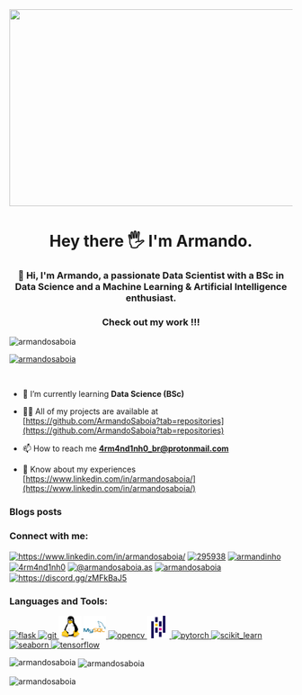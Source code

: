 <img src="https://bit.ly/3nyncqf" width="1020" height="350">

<h1 align="center">Hey there 🖐️ I'm Armando.</h1>
<h3 align="center">👋 Hi, I'm Armando, a passionate Data Scientist with a BSc in Data Science and a Machine Learning & Artificial Intelligence enthusiast.</h3> 
<h3 align="center">Check out my work !!!</h3>

<p align="left"> <img src="https://komarev.com/ghpvc/?username=armandosaboia&label=Profile%20views&color=0e75b6&style=flat" alt="armandosaboia" /> </p>

<p align="left"> <a href="https://github.com/ryo-ma/github-profile-trophy"><img src="https://github-profile-trophy.vercel.app/?username=armandosaboia" alt="armandosaboia" /></a> </p>

<p align="left"> <a href="https://twitter.com/" target="blank"><img src="https://img.shields.io/twitter/follow/?logo=twitter&style=for-the-badge" alt="" /></a> </p>

- 🌱 I’m currently learning **Data Science (BSc)**

- 👨‍💻 All of my projects are available at [https://github.com/ArmandoSaboia?tab=repositories](https://github.com/ArmandoSaboia?tab=repositories)

- 📫 How to reach me **4rm4nd1nh0_br@protonmail.com**

- 📄 Know about my experiences [https://www.linkedin.com/in/armandosaboia/](https://www.linkedin.com/in/armandosaboia/)

### Blogs posts
<!-- BLOG-POST-LIST:START -->
<!-- BLOG-POST-LIST:END -->

<h3 align="left">Connect with me:</h3>
<p align="left">
<a href="https://www.linkedin.com/in/armandosaboia/" target="blank"><img align="center" src="https://raw.githubusercontent.com/rahuldkjain/github-profile-readme-generator/master/src/images/icons/Social/linked-in-alt.svg" alt="https://www.linkedin.com/in/armandosaboia/" height="30" width="40" /></a>
<a href="https://stackoverflow.com/users/295938" target="blank"><img align="center" src="https://raw.githubusercontent.com/rahuldkjain/github-profile-readme-generator/master/src/images/icons/Social/stack-overflow.svg" alt="295938" height="30" width="40" /></a>
<a href="https://kaggle.com/armandinho" target="blank"><img align="center" src="https://raw.githubusercontent.com/rahuldkjain/github-profile-readme-generator/master/src/images/icons/Social/kaggle.svg" alt="armandinho" height="30" width="40" /></a>
<a href="https://instagram.com/4rm4nd1nh0" target="blank"><img align="center" src="https://raw.githubusercontent.com/rahuldkjain/github-profile-readme-generator/master/src/images/icons/Social/instagram.svg" alt="4rm4nd1nh0" height="30" width="40" /></a>
<a href="https://medium.com/@armandosaboia.as" target="blank"><img align="center" src="https://raw.githubusercontent.com/rahuldkjain/github-profile-readme-generator/master/src/images/icons/Social/medium.svg" alt="@armandosaboia.as" height="30" width="40" /></a>
<a href="https://www.hackerrank.com/armandosaboia" target="blank"><img align="center" src="https://raw.githubusercontent.com/rahuldkjain/github-profile-readme-generator/master/src/images/icons/Social/hackerrank.svg" alt="armandosaboia" height="30" width="40" /></a>
<a href="https://discord.gg/https://discord.gg/zMFkBaJ5" target="blank"><img align="center" src="https://raw.githubusercontent.com/rahuldkjain/github-profile-readme-generator/master/src/images/icons/Social/discord.svg" alt="https://discord.gg/zMFkBaJ5" height="30" width="40" /></a>
</p>

<h3 align="left">Languages and Tools:</h3>
<p align="left"> <a href="https://flask.palletsprojects.com/" target="_blank" rel="noreferrer"> <img src="https://www.vectorlogo.zone/logos/pocoo_flask/pocoo_flask-icon.svg" alt="flask" width="40" height="40"/> </a> <a href="https://git-scm.com/" target="_blank" rel="noreferrer"> <img src="https://www.vectorlogo.zone/logos/git-scm/git-scm-icon.svg" alt="git" width="40" height="40"/> </a> <a href="https://www.linux.org/" target="_blank" rel="noreferrer"> <img src="https://raw.githubusercontent.com/devicons/devicon/master/icons/linux/linux-original.svg" alt="linux" width="40" height="40"/> </a> <a href="https://www.mysql.com/" target="_blank" rel="noreferrer"> <img src="https://raw.githubusercontent.com/devicons/devicon/master/icons/mysql/mysql-original-wordmark.svg" alt="mysql" width="40" height="40"/> </a> <a href="https://opencv.org/" target="_blank" rel="noreferrer"> <img src="https://www.vectorlogo.zone/logos/opencv/opencv-icon.svg" alt="opencv" width="40" height="40"/> </a> <a href="https://pandas.pydata.org/" target="_blank" rel="noreferrer"> <img src="https://raw.githubusercontent.com/devicons/devicon/2ae2a900d2f041da66e950e4d48052658d850630/icons/pandas/pandas-original.svg" alt="pandas" width="40" height="40"/> </a> <a href="https://pytorch.org/" target="_blank" rel="noreferrer"> <img src="https://www.vectorlogo.zone/logos/pytorch/pytorch-icon.svg" alt="pytorch" width="40" height="40"/> </a> <a href="https://scikit-learn.org/" target="_blank" rel="noreferrer"> <img src="https://upload.wikimedia.org/wikipedia/commons/0/05/Scikit_learn_logo_small.svg" alt="scikit_learn" width="40" height="40"/> </a> <a href="https://seaborn.pydata.org/" target="_blank" rel="noreferrer"> <img src="https://seaborn.pydata.org/_images/logo-mark-lightbg.svg" alt="seaborn" width="40" height="40"/> </a> <a href="https://www.tensorflow.org" target="_blank" rel="noreferrer"> <img src="https://www.vectorlogo.zone/logos/tensorflow/tensorflow-icon.svg" alt="tensorflow" width="40" height="40"/> </a> </p>

<p><img align="left" src="https://github-readme-stats.vercel.app/api/top-langs?username=armandosaboia&show_icons=true&locale=en&layout=compact" alt="armandosaboia" /></p>

<p>&nbsp;<img align="center" src="https://github-readme-stats.vercel.app/api?username=armandosaboia&show_icons=true&locale=en" alt="armandosaboia" /></p>

<p><img align="center" src="https://github-readme-streak-stats.herokuapp.com/?user=armandosaboia&" alt="armandosaboia" /></p>

